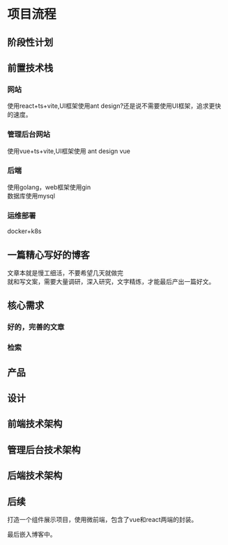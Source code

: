 # 项目流程

## 阶段性计划


## 前置技术栈

### 网站

使用react+ts+vite,UI框架使用ant design?还是说不需要使用UI框架，追求更快的速度。

### 管理后台网站

使用vue+ts+vite,UI框架使用 ant design vue

### 后端

使用golang，web框架使用gin  
数据库使用mysql

### 运维部署

docker+k8s


## 一篇精心写好的博客

文章本就是慢工细活，不要希望几天就做完  
就和写文案，需要大量调研，深入研究，文字精炼，才能最后产出一篇好文。  

## 核心需求

### 好的，完善的文章

### 检索

## 产品

## 设计

## 前端技术架构

## 管理后台技术架构

## 后端技术架构


## 后续

打造一个组件展示项目，使用微前端，包含了vue和react两端的封装。  

最后嵌入博客中。  